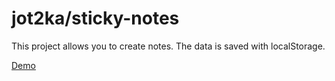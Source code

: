 # jot2ka/sticky-notes

This project allows you to create notes. The data is saved with localStorage.

[Demo](https://jot2ka.github.io/sticky-notes/)
